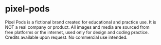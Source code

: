 # pixel-pods
 Pixel Pods is a fictional brand created for educational and practice use. It is NOT a real company or product. All images and media are sourced from free platforms or the internet, used only for design and coding practice. Credits available upon request. No commercial use intended.
